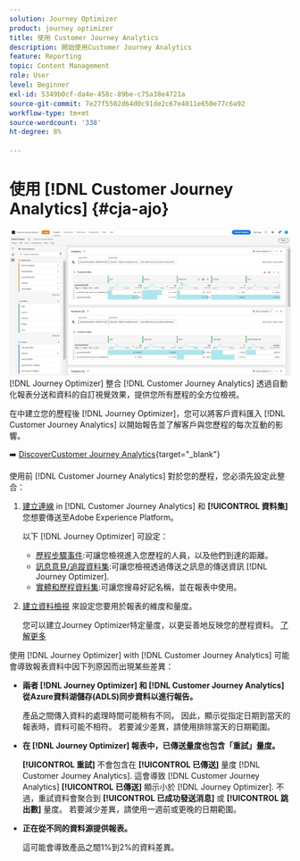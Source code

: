 ```yaml
---
solution: Journey Optimizer
product: journey optimizer
title: 使用 Customer Journey Analytics
description: 開始使用Customer Journey Analytics
feature: Reporting
topic: Content Management
role: User
level: Beginner
exl-id: 5349b0cf-da4e-458c-89be-c75a38e4721a
source-git-commit: 7e27f5502d64d0c91de2c67e4011e650e77c6a92
workflow-type: tm+mt
source-wordcount: '338'
ht-degree: 8%

---
```


# 使用 [!DNL Customer Journey Analytics] {#cja-ajo}

![](assets/cja.png)
[!DNL Journey Optimizer] 整合 [!DNL Customer Journey Analytics] 透過自動化報表分送和資料的自訂視覺效果，提供您所有歷程的全方位檢視。

在中建立您的歷程後 [!DNL Journey Optimizer]，您可以將客戶資料匯入 [!DNL Customer Journey Analytics] 以開始報告並了解客戶與您歷程的每次互動的影響。

➡️ [DiscoverCustomer Journey Analytics](https://experienceleague.adobe.com/docs/analytics-platform/using/cja-landing.html){target=&quot;_blank&quot;}

使用前 [!DNL Customer Journey Analytics] 對於您的歷程，您必須先設定此整合：

1. [建立連線](https://experienceleague.adobe.com/docs/analytics-platform/using/cja-connections/create-connection.html) in [!DNL Customer Journey Analytics] 和 **[!UICONTROL 資料集]** 您想要傳送至Adobe Experience Platform。

   以下 [!DNL Journey Optimizer] 可設定：
   * [歷程步驟事件](../data/datasets-query-examples.md#journey-step-event):可讓您檢視進入您歷程的人員，以及他們到達的距離。
   * [訊息意見/追蹤資料集](../data/datasets-query-examples.md#message-feedback-event-dataset):可讓您檢視透過傳送之訊息的傳送資訊 [!DNL Journey Optimizer].
   * [實體和歷程資料集](../data/datasets-query-examples.md#entity-dataset):可讓您搜尋好記名稱，並在報表中使用。

1. [建立資料檢視](https://experienceleague.adobe.com/docs/analytics-platform/using/cja-dataviews/create-dataview.html) 來設定您要用於報表的維度和量度。

   您可以建立Journey Optimizer特定量度，以更妥善地反映您的歷程資料。 [了解更多](https://experienceleague.adobe.com/docs/analytics-platform/using/integrations/ajo.html#configure-the-data-view-to-accommodate-journey-optimizer-dimensions-and-metrics)


使用 [!DNL Journey Optimizer] with [!DNL Customer Journey Analytics] 可能會導致報表資料中因下列原因而出現某些差異：

* **兩者 [!DNL Journey Optimizer] 和 [!DNL Customer Journey Analytics] 從Azure資料湖儲存(ADLS)同步資料以進行報告。**

   產品之間傳入資料的處理時間可能稍有不同。 因此，顯示從指定日期到當天的報表時，資料可能不相符。 若要減少差異，請使用排除當天的日期範圍。

* **在 [!DNL Journey Optimizer] 報表中，已傳送量度也包含「重試」量度。**

   **[!UICONTROL 重試]** 不會包含在 **[!UICONTROL 已傳送]** 量度 [!DNL Customer Journey Analytics]. 這會導致 [!DNL Customer Journey Analytics] **[!UICONTROL 已傳送]** 顯示小於 [!DNL Journey Optimizer]. 不過，重試資料會聚合到 **[!UICONTROL 已成功發送消息]** 或 **[!UICONTROL 跳出數]** 量度。
若要減少差異，請使用一週前或更晚的日期範圍。

* **正在從不同的資料源提供報表。**

   這可能會導致產品之間1%到2%的資料差異。
